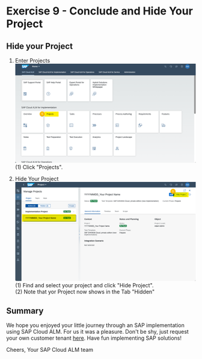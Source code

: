# Exercise 9 - Conclude and Hide Your Project

## Hide your Project

1. Enter Projects
<br> ![](2021-11-12-14-31-47.png)
<br> (1) Click "Projects".

2.	Hide Your Project
<br> ![](2021-11-12-14-32-05.png)
<br> (1) Find and select your project and click "Hide Project".
<br> (2) Note that yor Project now shows in the Tab "Hidden"

## Summary

We hope you enjoyed your little journey through an SAP implementation using SAP Cloud ALM. For us it was a pleasure. Don't be shy, just request your own customer tenant [here](https://support.sap.com/en/alm/sap-cloud-alm.html). Have fun implementing SAP solutions!

Cheers, Your SAP Cloud ALM team
